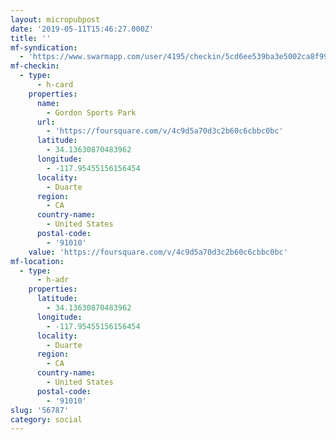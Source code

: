 ```yaml
---
layout: micropubpost
date: '2019-05-11T15:46:27.000Z'
title: ''
mf-syndication:
  - 'https://www.swarmapp.com/user/4195/checkin/5cd6ee539ba3e5002ca8f993'
mf-checkin:
  - type:
      - h-card
    properties:
      name:
        - Gordon Sports Park
      url:
        - 'https://foursquare.com/v/4c9d5a70d3c2b60c6cbbc0bc'
      latitude:
        - 34.13630870483962
      longitude:
        - -117.95455156156454
      locality:
        - Duarte
      region:
        - CA
      country-name:
        - United States
      postal-code:
        - '91010'
    value: 'https://foursquare.com/v/4c9d5a70d3c2b60c6cbbc0bc'
mf-location:
  - type:
      - h-adr
    properties:
      latitude:
        - 34.13630870483962
      longitude:
        - -117.95455156156454
      locality:
        - Duarte
      region:
        - CA
      country-name:
        - United States
      postal-code:
        - '91010'
slug: '56787'
category: social
---
```

